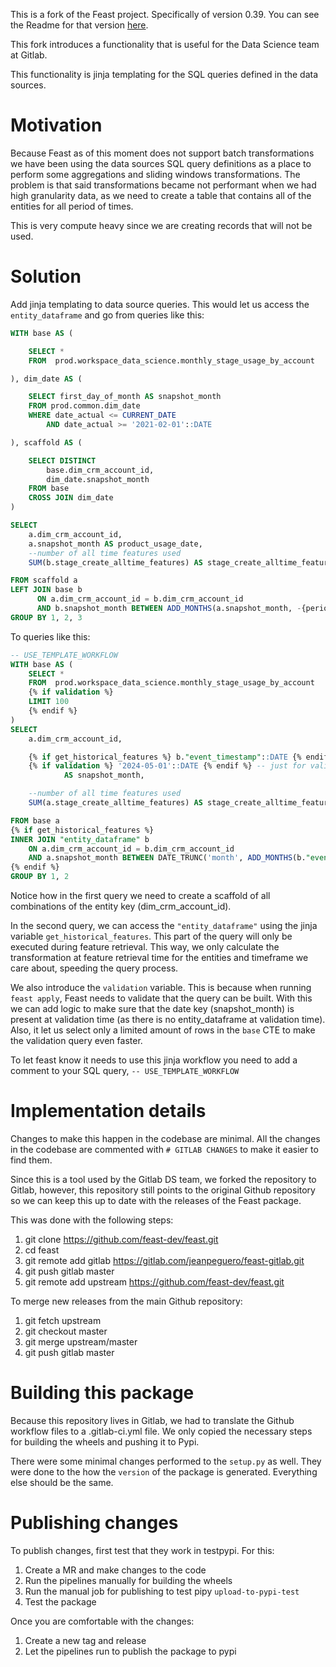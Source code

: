 This is a fork of the Feast project. Specifically of version 0.39. You can see the Readme for that version [here](https://github.com/feast-dev/feast/tree/v0.39-branch).

This fork introduces a functionality that is useful for the Data Science team at Gitlab.

This functionality is jinja templating for the SQL queries defined in the data sources.

# Motivation

Because Feast as of this moment does not support batch transformations we have been using the data sources SQL query definitions as a place to perform some aggregations and sliding windows transformations. The problem is that said transformations became not performant when we had high granularity data, as we need to create a table that contains all of the entities for all period of times.

This is very compute heavy since we are creating records that will not be used.

# Solution

Add jinja templating to data source queries. This would let us access the `entity_dataframe` and go from queries like this:

```sql
WITH base AS (

    SELECT *
    FROM  prod.workspace_data_science.monthly_stage_usage_by_account

), dim_date AS (

    SELECT first_day_of_month AS snapshot_month
    FROM prod.common.dim_date
    WHERE date_actual <= CURRENT_DATE
        AND date_actual >= '2021-02-01'::DATE

), scaffold AS (

    SELECT DISTINCT
        base.dim_crm_account_id,
        dim_date.snapshot_month 
    FROM base 
    CROSS JOIN dim_date
)

SELECT
    a.dim_crm_account_id,
    a.snapshot_month AS product_usage_date,
    --number of all time features used
    SUM(b.stage_create_alltime_features) AS stage_create_alltime_features_cnt,

FROM scaffold a
LEFT JOIN base b
      ON a.dim_crm_account_id = b.dim_crm_account_id 
      AND b.snapshot_month BETWEEN ADD_MONTHS(a.snapshot_month, -{period_unit}) AND a.snapshot_month
GROUP BY 1, 2, 3
```

To queries like this:

```sql
-- USE_TEMPLATE_WORKFLOW
WITH base AS (
    SELECT *
    FROM  prod.workspace_data_science.monthly_stage_usage_by_account
    {% if validation %}
    LIMIT 100
    {% endif %}
)
SELECT
    a.dim_crm_account_id,

    {% if get_historical_features %} b."event_timestamp"::DATE {% endif %}
    {% if validation %} '2024-05-01'::DATE {% endif %} -- just for validation, hardcore a date
            AS snapshot_month,

    --number of all time features used
    SUM(a.stage_create_alltime_features) AS stage_create_alltime_features_cnt,

FROM base a
{% if get_historical_features %}
INNER JOIN "entity_dataframe" b
    ON a.dim_crm_account_id = b.dim_crm_account_id
    AND a.snapshot_month BETWEEN DATE_TRUNC('month', ADD_MONTHS(b."event_timestamp"::DATE, -6)) AND DATE_TRUNC('month', ADD_MONTHS(b."event_timestamp"::DATE, -1))
{% endif %}
GROUP BY 1, 2
```

Notice how in the first query we need to create a scaffold of all combinations of the entity key (dim_crm_account_id).

In the second query, we can access the `"entity_dataframe"` using the jinja variable `get_historical_features`. This part of the query will only be executed during feature retrieval. This way, we only calculate the transformation at feature retrieval time for the entities and timeframe we care about, speeding the query process. 

We also introduce the `validation` variable. This is because when running `feast apply`, Feast needs to validate that the query can be built. With this we can add logic to make sure that the date key (snapshot_month) is present at validation time (as there is no entity_dataframe at validation time). Also, it let us select only a limited amount of rows in the `base` CTE to make the validation query even faster.

To let feast know it needs to use this jinja workflow you need to add a comment to your SQL query, `-- USE_TEMPLATE_WORKFLOW`

# Implementation details

Changes to make this happen in the codebase are minimal. All the changes in the codebase are commented with `# GITLAB CHANGES` to make it easier to find them.

Since this is a tool used by the Gitlab DS team, we forked the repository to Gitlab, however, this repository still points to the original Github repository so we can keep this up to date with the releases of the Feast package.

This was done with the following steps:

1. git clone https://github.com/feast-dev/feast.git
1. cd feast
1. git remote add gitlab https://gitlab.com/jeanpeguero/feast-gitlab.git
1. git push gitlab master
1. git remote add upstream https://github.com/feast-dev/feast.git

To merge new releases from the main Github repository:

1. git fetch upstream
1. git checkout master
1. git merge upstream/master
1. git push gitlab master

# Building this package

Because this repository lives in Gitlab, we had to translate the Github workflow files to a .gitlab-ci.yml file. We only copied the necessary steps for building the wheels and pushing it to Pypi.

There were some minimal changes performed to the `setup.py` as well. They were done to the how the `version` of the package is generated. Everything else should be the same.

# Publishing changes

To publish changes, first test that they work in testpypi. For this:

1. Create a MR and make changes to the code
1. Run the pipelines manually for building the wheels
1. Run the manual job for publishing to test pipy `upload-to-pypi-test`
1. Test the package

Once you are comfortable with the changes:

1. Create a new tag and release
1. Let the pipelines run to publish the package to pypi
